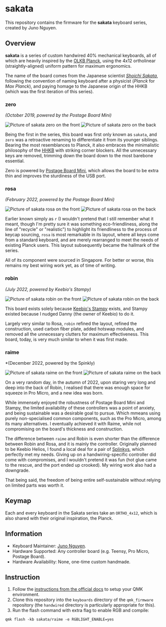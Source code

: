 # sakata

This repository contains the firmware for the **sakata** keyboard series, created by Juno Nguyen.

## Overview
**sakata** is a series of custom handwired 40% mechanical keyboards, all of which are heavily inspired by the [OLKB Planck](https://olkb.com/collections/planck), using the 4x12 ortholinear (straightly-aligned) uniform pattern for maximum ergonomics.

The name of the board comes from the Japanese scientist [*Shoichi Sakata*](https://en.wikipedia.org/wiki/Shoichi_Sakata), following the convention of naming keyboard after a physicist (*Planck* for *Max Planck*), and paying homage to the Japanese origin of the HHKB (which was the first iteration of this series).

### zero
*(October 2019, powered by the Postage Board Mini)*

![Picture of sakata zero on the front](https://raw.githubusercontent.com/JunoNgx/sakata/master/_images/zero_front.jpg)
![Picture of sakata zero on the back](https://raw.githubusercontent.com/JunoNgx/sakata/master/_images/zero_back.jpg)

Being the first in the series, this board was first only known as `sakata`, and `zero` was a retroactive renaming to differentiate it from its younger siblings. Bearing the most resemblances to Planck, it also embraces the minimalistic philosophy of the [HHKB](https://happyhackingkb.com/) with striking corner blockers. All the unnecessary keys are removed, trimming down the board down to the most barebone essential.

Zero is powered by [Postage Board Mini](https://www.reddit.com/r/mechmarket/comments/cbzwm1/gb_postage_board_mini_the_easiest_and_slimmest/), which allows the board to be extra thin and improves the sturdiness of the USB port.

### rosa
*(February 2022, powered by the Postage Board Mini)*

![Picture of sakata rosa on the front](https://raw.githubusercontent.com/JunoNgx/sakata/master/_images/rosa_front.jpg)
![Picture of sakata rosa on the back](https://raw.githubusercontent.com/JunoNgx/sakata/master/_images/rosa_back.jpg)

Earlier known simply as `r` (I wouldn't pretend that I still remember what it meant, though I'm pretty sure it was something eco-friendliness, along the line of "recycle" or "realistic") to highlight its friendliness to the process of keycap sourcing, `rosa` is most remarkable in its layout, where all keys come from a standard keyboard, and are merely rearranged to meet the needs of existing Planck users. This layout subsequently became the hallmark of the series.

All of its component were sourced in Singapore. For better or worse, this remains my best wiring work yet, as of time of writing.

### robin
*(July 2022, powered by Keebio's Stampy)*

![Picture of sakata robin on the front](https://raw.githubusercontent.com/JunoNgx/sakata/master/_images/robin_front.jpg)
![Picture of sakata robin on the back](https://raw.githubusercontent.com/JunoNgx/sakata/master/_images/robin_back.jpg)

This board exists solely because [Keebio's Stampy](https://keeb.io/products/stampy-rp2040-usb-c-controller-board-for-handwiring) exists, and Stampy existed because I nudged Danny (the owner of Keebio) to do it.

Largely very similar to Rosa, `robin` refined the layout, refined the construction, used carbon fiber plate, added hotswap modules, and removed all the unnecessary clutters for maximum effectiveness. This board, today, is very much similar to when it was first made.

### raime
*(December 2022, powered by the Spinkly)

![Picture of sakata raime on the front](https://raw.githubusercontent.com/JunoNgx/sakata/master/_images/raime_front.jpg)
![Picture of sakata raime on the back](https://raw.githubusercontent.com/JunoNgx/sakata/master/_images/raime_back.jpg)

On a very random day, in the autumn of 2022, upon staring very long and deep into the back of Robin, I realised that there was enough space for squeeze in Pro Micro, and a new idea was born.

While immensely enjoyed the robustness of Postage Board Mini and Stampy, the limited availability of these controllers was a point of anxiety, and being sustainable was a desirable goal to pursue. Which mmeans using purely non-specialised common components, such as the Pro Micro, among its many alternatives. I eventually achieved it with Raime, while not compromising on the board's thickness and construction.

The difference between `raime` and Robin is even shorter than the difference between Robin and Rosa, and it is mainly the controller. Originally planned to be Keebio Helios, I found a local deal for a pair of [Splinkys](https://github.com/Bastardkb/Splinky), which perfectly met my needs. Giving up on a handwiring-specific controller did come with compromises, and I wouldn't pretend it was fun (hot glue came to the rescue, and the port ended up crooked). My wiring work also had a downgrade.

That being said, the freedom of being entire self-sustainable without relying on limited parts was worth it.

## Keymap

Each and every keyboard in the Sakata series take an `ORTHO_4x12`, which is also shared with their original inspiration, the Planck.

## Information

* Keyboard Maintainer: [Juno Nguyen](https://github.com/junongx).
* Hardware Supported: Any controller board (e.g. Teensy, Pro Micro, Postage Board).
* Hardware Availability: None, one-time custom handmade.

## Instruction

1. Follow the [instructions from the official docs](https://beta.docs.qmk.fm/tutorial/newbs_getting_started) to setup your QMK environment.
2. Clone this repository into the `keyboards` directory of the `qmk_firmware` repository (the `handwired` directory is particularly appropriate for this).
3. Run the flash command with extra flag to enable RGB and compile:

```
qmk flash -kb sakata/raime -e RGBLIGHT_ENABLE=yes
```
